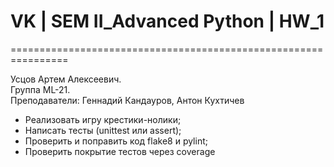 # VK | SEM II_Advanced Python | HW_1

================================================================ 
  
Усцов Артем Алексеевич.  
Группа ML-21.  
Преподаватели: Геннадий Кандауров, Антон Кухтичев

- Реализовать игру крестики-нолики;  
- Написать тесты (unittest или assert);  
- Проверить и поправить код flake8 и pylint;  
- Проверить покрытие тестов через coverage
